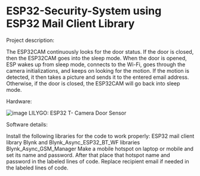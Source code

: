 # ESP32-Security-System using ESP32 Mail Client Library 

Project description:

The ESP32CAM continuously looks for the door status. If the door is closed, then the ESP32CAM goes into the sleep mode. When the door is opened, ESP wakes up from sleep mode, connects to the Wi-Fi, goes through the camera initializations, and keeps on looking for the motion. If the motion is detected, it then takes a picture and sends it to the entered email address. Otherwise, if the door is closed, the ESP32CAM will go back into sleep mode.

Hardware:

![image](https://user-images.githubusercontent.com/60723743/205772569-7d729052-f0f1-491a-98b1-cc2c40e70f10.png)
LILYGO: ESP32 T- Camera 
Door Sensor

Software details:

Install the following libraries for the code to work properly:
  ESP32 mail client library
  Blynk and Blynk_Async_ESP32_BT_WF libraries
  Blynk_Async_GSM_Manager
  Make a mobile hotspot on laptop or mobile and set its name and password. After that place that    hotspot name and password in the labeled lines of code. 
  Replace recipient email if needed in the labeled lines of code.
